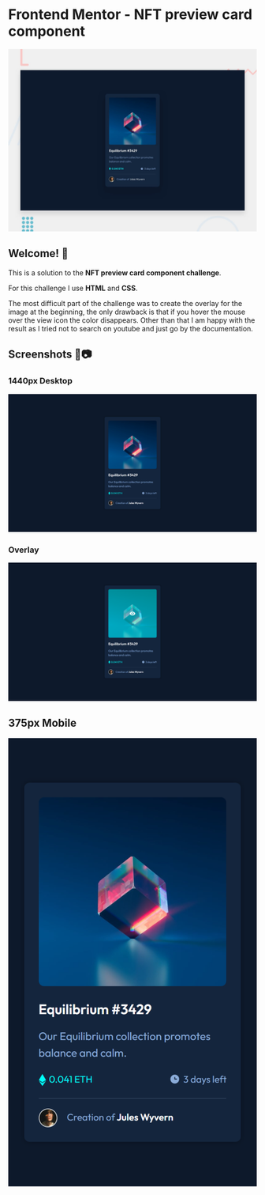 # Frontend Mentor - NFT preview card component

![Design preview for the NFT preview card component coding challenge](./design/desktop-preview.jpg)

## Welcome! 👋

This is a solution to the **NFT preview card component challenge**.

For this challenge I use **HTML** and **CSS**.

The most difficult part of the challenge was to create the overlay for the image at the beginning, the only drawback is that if you hover the mouse over the view icon the color disappears. Other than that I am happy with the result as I tried not to search on youtube and just go by the documentation.

## Screenshots 🤨📷

### 1440px Desktop 

![1440px Desktop](./screenshots/1440px.png)

### Overlay

![1440px Desktop Overlay](./screenshots/1440px-overlay.png)

## 375px Mobile

![375px Mobile](./screenshots/375px.png)
